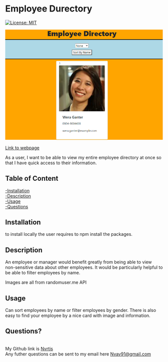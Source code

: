 # Employee Durectory 
  [![License: MIT](https://img.shields.io/badge/License-MIT-yellow.svg)](https://opensource.org/licenses/MIT)
  
 
  ![Main page](./img/main.png)


  [Link to webpage](https://guarded-beyond-18776.herokuapp.com/)
  
As a user, I want to be able to view my entire employee directory at once so that I have quick access to their information.
    
  ## Table of Content
  [-Installation](#Installation)  
  [-Description](#Description)    
  [-Usage](#Usage)  
  [-Questions](#Questions)  
  
  
  ## Installation  
  to install locally the user requires to npm install the packages.

  ## Description  
 An employee or manager would benefit greatly from being able to view non-sensitive data about other employees. It would be particularly helpful to be able to filter employees by name.

 Images are all from randomuser.me API

  ## Usage  
  Can sort employees by name or filter employees by gender. There is also easy to find your employee by a nice card with image and information.
  
  ## Questions?  
  
  <br/> My Github link is [Nvrtis](https://github.com/Nvrtis)
  <br/> Any futher questions can be sent to my email here  <Nvav91@gmail.com>

  
 
  
  


